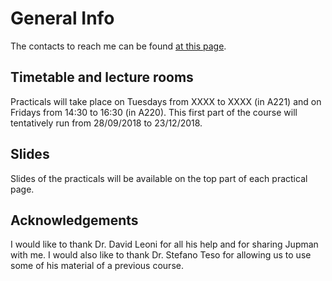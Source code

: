 
# General Info

The contacts to reach me can be found [at this page](http://www.fmach.it/CRI/info-generali/organizzazione/Biologia-computazionale/BIANCO-LUCA).

## Timetable and lecture rooms

Practicals will take place on Tuesdays from XXXX to XXXX (in A221) and on Fridays from 14:30 to 16:30 (in A220). This first part of the course will
tentatively run from 28/09/2018 to 23/12/2018.

## Slides

Slides of the practicals will be available on the top part of each practical page.


## Acknowledgements
I would like to thank Dr. David Leoni for all his help and for sharing Jupman with me.
I would also like to thank Dr. Stefano Teso for allowing us to use some of his material of a previous course.
